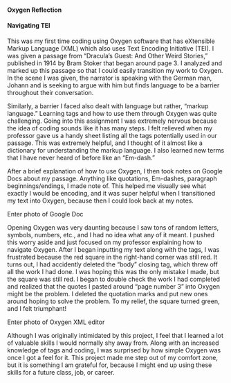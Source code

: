 
#### Oxygen Reflection
 
#### Navigating TEI
 
This was my first time coding using Oxygen software that has eXtensible Markup Language (XML) which also uses Text Encoding Initiative (TEI). I was given a passage from “Dracula’s Guest: And Other Weird Stories,” published in 1914 by Bram Stoker that began around page 3. I analyzed and marked up this passage so that I could easily transition my work to Oxygen. In the scene I was given, the narrator is speaking with the German man, Johann and is seeking to argue with him but finds language to be a barrier throughout their conversation.  
 
Similarly, a barrier I faced also dealt with language but rather, “markup language.” Learning tags and how to use them through Oxygen was quite challenging. Going into this assignment I was extremely nervous because the idea of coding sounds like it has many steps. I felt relieved when my professor gave us a handy sheet listing all the tags potentially used in our passage. This was extremely helpful, and I thought of it almost like a dictionary for understanding the markup language. I also learned new terms that I have never heard of before like an “Em-dash.”
 
After a brief explanation of how to use Oxygen, I then took notes on Google Docs about my passage. Anything like quotations, Em-dashes, paragraph beginnings/endings, I made note of. This helped me visually see what exactly I would be encoding, and it was super helpful when I transitioned my text into Oxygen, because then I could look back at my notes.
 
Enter photo of Google Doc
 
Opening Oxygen was very daunting because I saw tons of random letters, symbols, numbers, etc., and I had no idea what any of it meant. I pushed this worry aside and just focused on my professor explaining how to navigate Oxygen. After I began inputting my text along with the tags, I was frustrated because the red square in the right-hand corner was still red. It turns out, I had accidently deleted the “body” closing tag, which threw off all the work I had done. I was hoping this was the only mistake I made, but the square was still red. I began to double check the work I had completed and realized that the quotes I pasted around “page number 3” into Oxygen might be the problem. I deleted the quotation marks and put new ones around hoping to solve the problem. To my relief, the square turned green, and I felt triumphant!
 
Enter photo of Oxygen XML editor
 
Although I was originally intimidated by this project, I feel that I learned a lot of valuable skills I would normally shy away from. Along with an increased knowledge of tags and coding, I was surprised by how simple Oxygen was once I got a feel for it. This project made me step out of my comfort zone, but it is something I am grateful for, because I might end up using these skills for a future class, job, or career.

